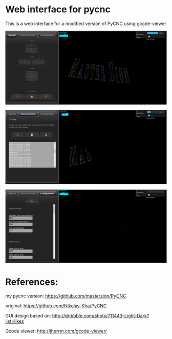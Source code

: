 # Web interface for pycnc

This is a web interface for a modified version of PyCNC using gcode-viewer


![Screenshot1](https://github.com/masterzion/pycncweb/blob/master/doc/screen1.png)

![Screenshot2](https://github.com/masterzion/pycncweb/blob/master/doc/screen2.png)

![Screenshot3](https://github.com/masterzion/pycncweb/blob/master/doc/screen3.png)

# References:

my pycnc version: https://github.com/masterzion/PyCNC

original:  https://github.com/Nikolay-Kha/PyCNC

GUI design based on: http://dribbble.com/shots/711443-Light-Dark?list=likes

Gcode viewer: http://jherrm.com/gcode-viewer/
